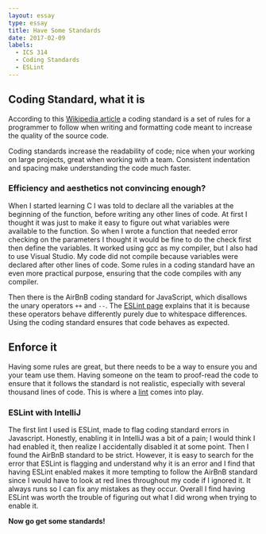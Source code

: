 ```yaml
---
layout: essay
type: essay
title: Have Some Standards
date: 2017-02-09
labels:
  - ICS 314
  - Coding Standards
  - ESLint
---
```


## Coding Standard, what it is

According to this [Wikipedia article](https://en.wikipedia.org/wiki/Coding_conventions#Coding_standards) a coding standard is a set of rules for a programmer to follow when writing and formatting code meant to increase the quality of the source code.

Coding standards increase the readability of code; nice when your working on large projects, great when working with a team. Consistent indentation and spacing make understanding the code much faster.

### Efficiency and aesthetics not convincing enough?

When I started learning C I was told to declare all the variables at the beginning of the function, before writing any other lines of code. At first I thought it was just to make it easy to figure out what variables were available to the function. So when I wrote a function that needed error checking on the parameters I thought it would be fine to do the check first then define the variables. It worked using gcc as my compiler, but I also had to use Visual Studio. My code did not compile because variables were declared after other lines of code. Some rules in a coding standard have an even more practical purpose, ensuring that the code compiles with any compiler.

Then there is the AirBnB coding standard for JavaScript, which disallows the unary operators <code>++</code> and <code>--</code>. The [ESLint page](http://eslint.org/docs/rules/no-plusplus) explains that it is because these operators behave differently purely due to whitespace differences. Using the coding standard ensures that code behaves as expected.

## Enforce it

Having some rules are great, but there needs to be a way to ensure you and your team use them. Having someone on the team to proof-read the code to ensure that it follows the standard is not realistic, especially with several thousand lines of code. This is where a [lint](https://en.wikipedia.org/wiki/Lint_(software)) comes into play.

### ESLint with IntelliJ

The first lint I used is ESLint, made to flag coding standard errors in Javascript. Honestly, enabling it in IntelliJ was a bit of a pain; I would think I had enabled it, then realize I accidentally disabled it at some point. Then I found the AirBnB standard to be strict. However, it is easy to search for the error that ESLint is flagging and understand why it is an error and I find that having ESLint enabled makes it more tempting to follow the AirBnB standard since I would have to look at red lines throughout my code if I ignored it. It always runs so I can fix any mistakes as they occur. Overall I find having ESLint was worth the trouble of figuring out what I did wrong when trying to enable it.

<b>Now go get some standards!</b>